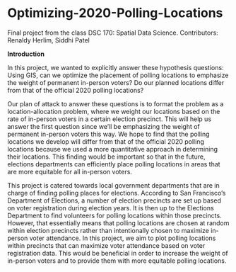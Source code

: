 # Optimizing-2020-Polling-Locations
Final project from the class DSC 170: Spatial Data Science. Contributors: Renaldy Herlim, Siddhi Patel

__Introduction__

In this project, we wanted to explicitly answer these hypothesis questions:
Using GIS, can we optimize the placement of polling locations to emphasize the weight of permanent in-person voters? 
Do our planned locations differ from that of the official 2020 polling locations?

Our plan of attack to answer these questions is to format the problem as a location-allocation problem, where we weight our locations based on the rate of in-person voters in a certain election precinct. This will help us answer the first question since we’ll be emphasizing the weight of permanent in-person voters this way. We hope to find that the polling locations we develop will differ from that of the official 2020 polling locations because we used a more quantitative approach in determining their locations. This finding would be important so that in the future, elections departments can efficiently place polling locations in areas that are more equitable for all in-person voters. 

This project is catered towards local government departments that are in charge of finding polling places for elections. According to San Francisco’s Department of Elections, a number of election precincts are set up based on voter registration during election years. It is then up to the Elections Department to find volunteers for polling locations within those precincts. However, that essentially means that polling locations are chosen at random within election precincts rather than intentionally chosen to maximize in-person voter attendance. In this project, we aim to plot polling locations within precincts that can maximize voter attendance based on voter registration data. This would be beneficial in order to increase the weight of in-person voters and to provide them with more equitable polling locations. 
